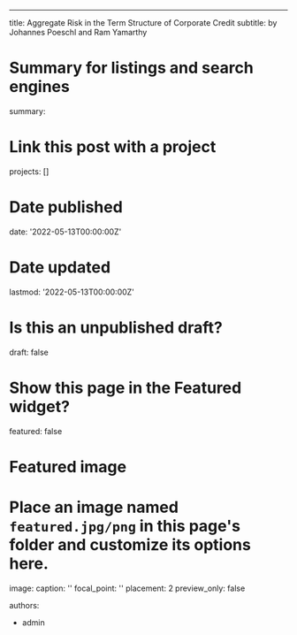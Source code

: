 ---
title: Aggregate Risk in the Term Structure of Corporate Credit
subtitle: by Johannes Poeschl and Ram Yamarthy

# Summary for listings and search engines
summary: 

# Link this post with a project
projects: []

# Date published
date: '2022-05-13T00:00:00Z'

# Date updated
lastmod: '2022-05-13T00:00:00Z'

# Is this an unpublished draft?
draft: false

# Show this page in the Featured widget?
featured: false

# Featured image
# Place an image named `featured.jpg/png` in this page's folder and customize its options here.
image:
  caption: ''
  focal_point: ''
  placement: 2
  preview_only: false

authors:
  - admin
